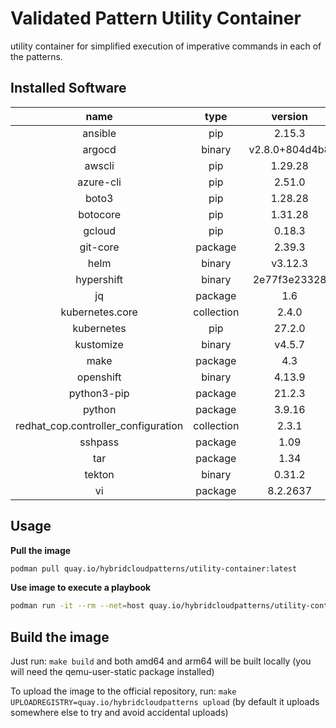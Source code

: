 # Validated Pattern Utility Container

utility container for simplified execution of imperative commands in each of the patterns.


## Installed Software

|               name                |  type    |   version    |
|:---------------------------------:|:--------:|:------------:|
|ansible                            |pip       |2.15.3        |
|argocd                             |binary    |v2.8.0+804d4b8|
|awscli                             |pip       |1.29.28       |
|azure-cli                          |pip       |2.51.0        |
|boto3                              |pip       |1.28.28       |
|botocore                           |pip       |1.31.28       |
|gcloud                             |pip       |0.18.3        |
|git-core                           |package   |2.39.3        |
|helm                               |binary    |v3.12.3       |
|hypershift                         |binary    |2e77f3e23328  |
|jq                                 |package   |1.6           |
|kubernetes.core                    |collection|2.4.0         |
|kubernetes                         |pip       |27.2.0        |
|kustomize                          |binary    |v4.5.7        |
|make                               |package   |4.3           |
|openshift                          |binary    |4.13.9        |
|python3-pip                        |package   |21.2.3        |
|python                             |package   |3.9.16        |
|redhat_cop.controller_configuration|collection|2.3.1         |
|sshpass                            |package   |1.09          |
|tar                                |package   |1.34          |
|tekton                             |binary    |0.31.2        |
|vi                                 |package   |8.2.2637      |

## Usage
**Pull the image**
```bash
podman pull quay.io/hybridcloudpatterns/utility-container:latest
```

**Use image to execute a playbook**
```bash
podman run -it --rm --net=host quay.io/hybridcloudpatterns/utility-container:latest ansible-playbook <playbook>.yml
```

## Build the image
Just run: `make build` and both amd64 and arm64 will be built locally (you will need the qemu-user-static package installed)

To upload the image to the official repository, run: `make UPLOADREGISTRY=quay.io/hybridcloudpatterns upload` (by default it uploads somewhere else
to try and avoid accidental uploads)

